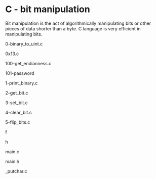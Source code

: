 # C - bit manipulation

Bit manipulation is the act of algorithmically manipulating bits or other pieces of data shorter than a byte. C language is very efficient in manipulating bits.

0-binary_to_uint.c

0x13.c

100-get_endianness.c

101-password

1-print_binary.c

2-get_bit.c

3-set_bit.c

4-clear_bit.c

5-flip_bits.c

f

h

main.c

main.h

_putchar.c
